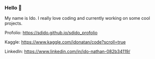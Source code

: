 ### Hello 👋
My name is Ido.
I really love coding and currently working on some cool projects. 

Profolio: https://sdido.github.io/sdido_profolio 

Kaggle: https://www.kaggle.com/idonatan/code?scroll=true

LinkedIn: https://www.linkedin.com/in/ido-nathan-082b34119/
